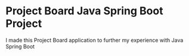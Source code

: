 # Project Board Java Spring Boot Project
I made this Project Board application to further my experience with Java Spring Boot
